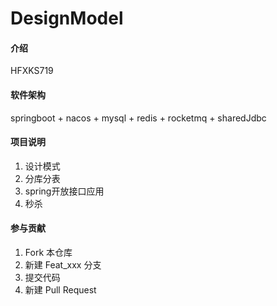 # DesignModel

#### 介绍
HFXKS719

#### 软件架构
springboot + nacos + mysql + redis + rocketmq + sharedJdbc

#### 项目说明

1.  设计模式
2.  分库分表
3.  spring开放接口应用
4.  秒杀


#### 参与贡献

1.  Fork 本仓库
2.  新建 Feat_xxx 分支
3.  提交代码
4.  新建 Pull Request


